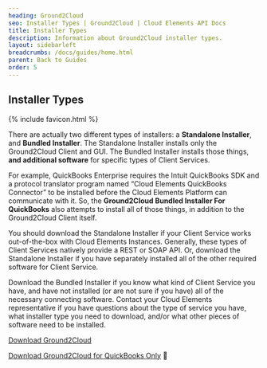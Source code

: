 ```yaml
---
heading: Ground2Cloud
seo: Installer Types | Ground2Cloud | Cloud Elements API Docs
title: Installer Types
description: Information about Ground2Cloud installer types.
layout: sidebarleft
breadcrumbs: /docs/guides/home.html
parent: Back to Guides
order: 5
---
```


## Installer Types

{% include favicon.html %}

There are actually two different types of installers: a __Standalone Installer__, and __Bundled Installer__. The Standalone Installer installs only the Ground2Cloud Client and GUI. The Bundled Installer installs those things, __and additional software__ for specific types of Client Services.

For example, QuickBooks Enterprise requires the Intuit QuickBooks SDK and a protocol translator program named “Cloud Elements QuickBooks Connector” to be installed before the Cloud Elements Platform can communicate with it. So, the __Ground2Cloud Bundled Installer For QuickBooks__ also attempts to install all of those things, in addition to the Ground2Cloud Client itself.

You should download the Standalone Installer if your Client Service works out-of-the-box with Cloud Elements Instances. Generally, these types of Client Services natively provide a REST or SOAP API. Or, download the Standalone Installer if you have separately installed all of the other required software for Client Service.

Download the Bundled Installer if you know what kind of Client Service you have, and have not installed (or are not sure if you have) all of the necessary connecting software. Contact your Cloud Elements representative if you have questions about the type of service you have, what installer type you need to download, and/or what other pieces of software need to be installed.

[Download Ground2Cloud](https://github.com/cloud-elements/g2c-releases/releases)

[Download Ground2Cloud for QuickBooks Only](https://github.com/cloud-elements/g2c-releases/releases)

